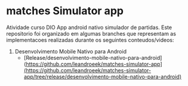 # matches Simulator app

Atividade curso DIO App android nativo simulador de partidas. Este repositorio foi organizado em algumas branches que representam as 
implementacoes realizadas durante os seguintes conteudos/videos:

1. Desenvolvimento Mobile Nativo para Android
    - [Release/desenvolvimento-mobile-nativo-para-android](https://github.com/leandroeek/matches-simulator-app](https://github.com/leandroeek/matches-simulator-app/tree/release/desenvolvimento-mobile-nativo-para-android)
